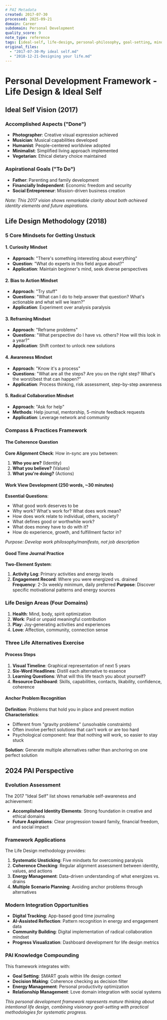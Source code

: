 ```yaml
---
# PAI Metadata
created: 2017-07-30
processed: 2025-09-21
domain: Career
subdomain: Personal Development
quality_score: 9
note_type: reference
tags: [ideal-self, life-design, personal-philosophy, goal-setting, mindsets]
original_files:
  - "2017-07-30-My ideal self.md"
  - "2018-12-21-Designing your life.md"
---
```


# Personal Development Framework - Life Design & Ideal Self

## Ideal Self Vision (2017)

### Accomplished Aspects ("Done")
- **Photographer**: Creative visual expression achieved
- **Musician**: Musical capabilities developed
- **Humanist**: People-centered worldview adopted
- **Minimalist**: Simplified living approach implemented
- **Vegetarian**: Ethical dietary choice maintained

### Aspirational Goals ("To Do")
- **Father**: Parenting and family development
- **Financially Independent**: Economic freedom and security
- **Social Entrepreneur**: Mission-driven business creation

*Note: This 2017 vision shows remarkable clarity about both achieved identity elements and future aspirations.*

## Life Design Methodology (2018)

### 5 Core Mindsets for Getting Unstuck

#### 1. Curiosity Mindset
- **Approach**: "There's something interesting about everything"
- **Question**: "What do experts in this field argue about?"
- **Application**: Maintain beginner's mind, seek diverse perspectives

#### 2. Bias to Action Mindset
- **Approach**: "Try stuff"
- **Questions**: "What can I do to help answer that question? What's actionable and what will we learn?"
- **Application**: Experiment over analysis paralysis

#### 3. Reframing Mindset
- **Approach**: "Reframe problems"
- **Questions**: "What perspective do I have vs. others? How will this look in a year?"
- **Application**: Shift context to unlock new solutions

#### 4. Awareness Mindset
- **Approach**: "Know it's a process"
- **Questions**: "What are all the steps? Are you on the right step? What's the worst/best that can happen?"
- **Application**: Process thinking, risk assessment, step-by-step awareness

#### 5. Radical Collaboration Mindset
- **Approach**: "Ask for help"
- **Methods**: Help journal, mentorship, 5-minute feedback requests
- **Application**: Leverage network and community

### Compass & Practices Framework

#### The Coherence Question
**Core Alignment Check**: How in-sync are you between:
1. **Who you are?** (Identity)
2. **What you believe?** (Values)
3. **What you're doing?** (Actions)

#### Work View Development (250 words, ~30 minutes)
**Essential Questions**:
- What good work deserves to be
- Why work? What's work for? What does work mean?
- How does work relate to individual, others, society?
- What defines good or worthwhile work?
- What does money have to do with it?
- How do experience, growth, and fulfillment factor in?

*Purpose: Develop work philosophy/manifesto, not job description*

#### Good Time Journal Practice
**Two-Element System**:
1. **Activity Log**: Primary activities and energy levels
2. **Engagement Record**: Where you were energized vs. drained
**Frequency**: 2-3x weekly minimum, daily preferred
**Purpose**: Discover specific motivational patterns and energy sources

### Life Design Areas (Four Domains)
1. **Health**: Mind, body, spirit optimization
2. **Work**: Paid or unpaid meaningful contribution
3. **Play**: Joy-generating activities and experiences
4. **Love**: Affection, community, connection sense

### Three Life Alternatives Exercise

#### Process Steps
1. **Visual Timeline**: Graphical representation of next 5 years
2. **Six-Word Headlines**: Distill each alternative to essence
3. **Learning Questions**: What will this life teach you about yourself?
4. **Resource Dashboard**: Skills, capabilities, contacts, likability, confidence, coherence

#### Anchor Problem Recognition
**Definition**: Problems that hold you in place and prevent motion
**Characteristics**:
- Different from "gravity problems" (unsolvable constraints)
- Often involve perfect solutions that can't work or are too hard
- Psychological component: fear that nothing will work, so easier to stay stuck

**Solution**: Generate multiple alternatives rather than anchoring on one perfect solution

## 2024 PAI Perspective

### Evolution Assessment
The 2017 "Ideal Self" list shows remarkable self-awareness and achievement:
- **Accomplished Identity Elements**: Strong foundation in creative and ethical domains
- **Future Aspirations**: Clear progression toward family, financial freedom, and social impact

### Framework Applications
The Life Design methodology provides:
1. **Systematic Unsticking**: Five mindsets for overcoming paralysis
2. **Coherence Checking**: Regular alignment assessment between identity, values, and actions
3. **Energy Management**: Data-driven understanding of what energizes vs. drains
4. **Multiple Scenario Planning**: Avoiding anchor problems through alternatives

### Modern Integration Opportunities
- **Digital Tracking**: App-based good time journaling
- **AI-Assisted Reflection**: Pattern recognition in energy and engagement data
- **Community Building**: Digital implementation of radical collaboration mindset
- **Progress Visualization**: Dashboard development for life design metrics

### PAI Knowledge Compounding
This framework integrates with:
- **Goal Setting**: SMART goals within life design context
- **Decision Making**: Coherence checking as decision filter
- **Energy Management**: Personal productivity optimization
- **Relationship Management**: Love domain integration with social systems

*This personal development framework represents mature thinking about intentional life design, combining visionary goal-setting with practical methodologies for systematic progress.*